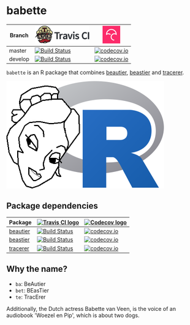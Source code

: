 # babette

Branch|[![Travis CI logo](pics/TravisCI.png)](https://travis-ci.org)|[![Codecov logo](pics/Codecov.png)](https://www.codecov.io)
---|---|---
master|[![Build Status](https://travis-ci.org/richelbilderbeek/babette.svg?branch=master)](https://travis-ci.org/richelbilderbeek/babette)|[![codecov.io](https://codecov.io/github/richelbilderbeek/babette/coverage.svg?branch=master)](https://codecov.io/github/richelbilderbeek/babette/branch/master)
develop|[![Build Status](https://travis-ci.org/richelbilderbeek/babette.svg?branch=develop)](https://travis-ci.org/richelbilderbeek/babette)|[![codecov.io](https://codecov.io/github/richelbilderbeek/babette/coverage.svg?branch=develop)](https://codecov.io/github/richelbilderbeek/babette/branch/develop)

`babette` is an R package that combines 
[beautier](https://github.com/richelbilderbeek/beautier), 
[beastier](https://github.com/richelbilderbeek/beastier)
 and 
[tracerer](https://github.com/richelbilderbeek/tracerer).

![babette logo](pics/babette_logo.png)

## Package dependencies

Package|[![Travis CI logo](TravisCI.png)](https://travis-ci.org)|[![Codecov logo](Codecov.png)](https://www.codecov.io)
---|---|---
[beautier](https://github.com/richelbilderbeek/beautier)|[![Build Status](https://travis-ci.org/richelbilderbeek/beautier.svg?branch=master)](https://travis-ci.org/richelbilderbeek/beautier)|[![codecov.io](https://codecov.io/github/richelbilderbeek/beautier/coverage.svg?branch=master)](https://codecov.io/github/richelbilderbeek/beautier/branch/master)
[beastier](https://github.com/richelbilderbeek/beastier)|[![Build Status](https://travis-ci.org/richelbilderbeek/beastier.svg?branch=master)](https://travis-ci.org/richelbilderbeek/beastier)|[![codecov.io](https://codecov.io/github/richelbilderbeek/beastier/coverage.svg?branch=master)](https://codecov.io/github/richelbilderbeek/beastier/branch/master)
[tracerer](https://github.com/richelbilderbeek/tracerer)|[![Build Status](https://travis-ci.org/richelbilderbeek/tracerer.svg?branch=master)](https://travis-ci.org/richelbilderbeek/tracerer)|[![codecov.io](https://codecov.io/github/richelbilderbeek/tracerer/coverage.svg?branch=master)](https://codecov.io/github/richelbilderbeek/tracerer/branch/master)

## Why the name?

 * `ba`: BeAutier
 * `bet`: BEasTier
 * `te`: TracErer

Additionally, the Dutch actress Babette van Veen, is the
voice of an audiobook 'Woezel en Pip', which is about two
dogs.
